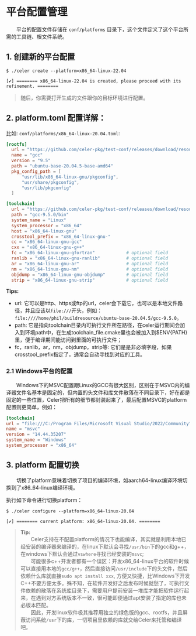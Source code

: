 # 平台配置管理

&emsp;&emsp;平台的配置文件存储在 `conf/platforms` 目录下，这个文件定义了这个平台所需的工具链、根文件系统。

## 1. 创建新的平台配置

```
$ ./celer create --platform=x86_64-linux-22.04

[✔] ======== x86_64-linux-22.04 is created, please proceed with its refinement. ========
```

>随后，你需要打开生成的文件跟你的目标环境进行配置。

## 2. platform.toml 配置详解：

比如: `conf/platforms/x86_64-linux-20.04.toml`:

```toml
[rootfs]
  url = "https://github.com/celer-pkg/test-conf/releases/download/resource/ubuntu-base-20.04.5-base-amd64.tar.gz"
  name = "gcc"
  version = "9.5"
  path = "ubuntu-base-20.04.5-base-amd64"
  pkg_config_path = [
      "usr/lib/x86_64-linux-gnu/pkgconfig",
      "usr/share/pkgconfig",
      "usr/lib/pkgconfig"
  ]

[toolchain]
  url = "https://github.com/celer-pkg/test-conf/releases/download/resource/gcc-9.5.0.tar.gz"
  path = "gcc-9.5.0/bin"
  system_name = "Linux"
  system_processor = "x86_64"
  host = "x86_64-linux-gnu"
  crosstool_prefix = "x86_64-linux-gnu-"
  cc = "x86_64-linux-gnu-gcc"
  cxx = "x86_64-linux-gnu-g++"
  fc = "x86_64-linux-gnu-gfortran"            # optional field
  ranlib = "x86_64-linux-gnu-ranlib"          # optional field
  ar = "x86_64-linux-gnu-ar"                  # optional field
  nm = "x86_64-linux-gnu-nm"                  # optional field
  objdump = "x86_64-linux-gnu-objdump"        # optional field
  strip = "x86_64-linux-gnu-strip"            # optional field
```

**Tips:**
- url: 它可以是http、https或ftp的url，celer会下载它，也可以是本地文件路径，并且应该以`file:///`开头，例如：`file:////home/phil/buildresource/ubuntu-base-20.04.5/gcc-9.5.0`。
- path: 它是指向toolchain目录内可执行文件所在路径，在celer运行期间会加入到环境path中，在生成toolchain_file.cmake里也会被加入到$ENV{PATH}里，便于编译期间能访问到里面的可执行文件；
- fc，ranlib，ar，nm，objdump，strip等: 它们是是非必填字段，如果crosstool_prefix指定了，通常会自动寻找到对应的工具。

### 2.1 Windows平台的配置

&emsp;&emsp;Windows下的MSVC配置跟Linux的GCC有很大区别，区别在于MSVC内的编译器文件名基本是固定的，但内置的头文件和库文件散落在不同目录下，好在都是固定的一些位置，Celer把所有的细节都封装起来了，最后配置MSVC的platform配置则更简单，例如：

```toml
[toolchain]
url = "file:///C:/Program Files/Microsoft Visual Studio/2022/Community"
name = "msvc"
version = "14.44.35207"
system_name = "Windows"
system_processor = "x86_64"
```

## 3. platform 配置切换

&emsp;&emsp;切换了platform意味着切换了项目的编译环境，如aarch64-linux编译环境切换到了x86_64-linux编译环境。

执行如下命令进行切换platform：

```
$ ./celer configure --platform=x86_64-linux-20.04

[✔] ======== current platform: x86_64-linux-20.04. ========
```

>**Tip:**  
&emsp;&emsp;Celer支持在不配置platform的情况下也能编译，其实就是利用本地已经安装的编译器来编译的，在linux下默认会寻找`/usr/bin`下的gcc和g++，在windows下默认会通过`vswhere`寻找已经安装的`msvc`;  
&emsp;&emsp;可能很多c++开发者都有一个误区：开发x86_64-linux平台的软件时候可以直接用本地的`gcc/g++`，然后直接访问`/usr/include`下的头文件，然后依赖什么库就直接`sudo apt install xxx`, 方便又快捷，比Windows下开发C++不要方便太多。殊不知，在软件开发好之后发布时候就愁了，可执行文件依赖的散落在系统库目录下，需要用户提前安装一堆库才能把软件运行起来，在遇到对方系统版本不一致，很可能即便通过apt安装了指定的库也未必版本匹配。  
&emsp;&emsp;因此，开发linux软件极其推荐用独立的绿色版的gcc、rootfs，并且屏蔽访问系统`/usr`下的库，一切项目里依赖的库就交给Celer来托管和编译吧。